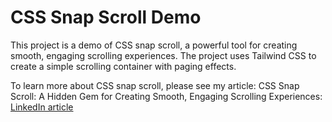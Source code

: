 # CSS Snap Scroll Demo
This project is a demo of CSS snap scroll, a powerful tool for creating smooth, engaging scrolling experiences. The project uses Tailwind CSS to create a simple scrolling container with paging effects.

To learn more about CSS snap scroll, please see my article: CSS Snap Scroll: A Hidden Gem for Creating Smooth, Engaging Scrolling Experiences: [LinkedIn article](https://www.linkedin.com/pulse/css-snap-scroll-hidden-gem-sai-pranay-db4vc/)